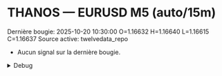 # THANOS — EURUSD M5 (auto/15m)
Dernière bougie: 2025-10-20 10:30:00  O=1.16632  H=1.16640  L=1.16615  C=1.16637
Source active: twelvedata_repo

- Aucun signal sur la dernière bougie.

<details><summary>Debug</summary>

- TD_API_KEY manquant.

</details>